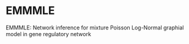 # EMMMLE
EMMMLE: Network inference for mixture Poisson Log-Normal graphial model in gene regulatory network
